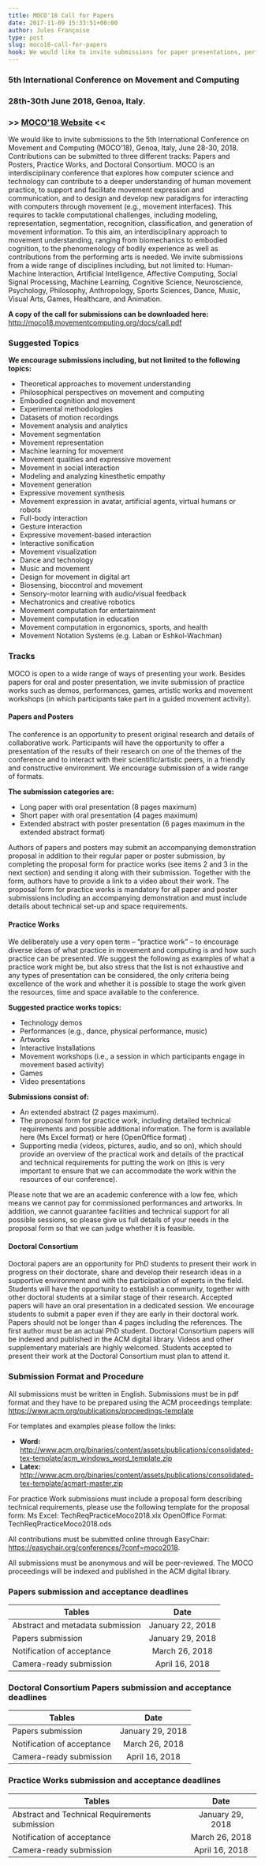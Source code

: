 ```yaml
---
title: MOCO'18 Call for Papers
date: 2017-11-09 15:33:51+00:00
author: Jules Françoise
type: post
slug: moco18-call-for-papers
hook: We would like to invite submissions for paper presentations, performances, workshops and more to the 5th International Conference on Movement and Computing (MOCO'18).
---
```


### 5th International Conference on Movement and Computing
### 28th-30th June 2018, Genoa, Italy.
### >> [MOCO'18 Website](http://moco18.movementcomputing.org/) <<

We would like to invite submissions to the 5th International Conference on Movement and Computing (MOCO’18), Genoa, Italy, June 28-30, 2018. Contributions can be submitted to three different tracks: Papers and Posters, Practice Works, and Doctoral Consortium. MOCO is an interdisciplinary conference that explores how computer science and technology can contribute to a deeper understanding of human movement practice, to support and facilitate movement expression and communication, and to design and develop new paradigms for interacting with computers through movement (e.g., movement interfaces). This requires to tackle computational challenges, including modeling, representation, segmentation, recognition, classification, and generation of movement information. To this aim, an interdisciplinary approach to movement understanding, ranging from biomechanics to embodied cognition, to the phenomenology of bodily experience as well as contributions from the performing arts is needed. We invite submissions from a wide range of disciplines including, but not limited to: Human-Machine Interaction, Artificial Intelligence, Affective Computing, Social Signal Processing, Machine Learning, Cognitive Science, Neuroscience, Psychology, Philosophy, Anthropology, Sports Sciences, Dance, Music, Visual Arts, Games, Healthcare, and Animation.

__A copy of the call for submissions can be downloaded here:__ http://moco18.movementcomputing.org/docs/call.pdf

### Suggested Topics

__We encourage submissions including, but not limited to the following topics:__

- Theoretical approaches to movement understanding
- Philosophical perspectives on movement and computing
- Embodied cognition and movement
- Experimental methodologies
- Datasets of motion recordings
- Movement analysis and analytics
- Movement segmentation
- Movement representation
- Machine learning for movement
- Movement qualities and expressive movement
- Movement in social interaction
- Modeling and analyzing kinesthetic empathy
- Movement generation
- Expressive movement synthesis
- Movement expression in avatar, artificial agents, virtual humans or robots
- Full-body interaction
- Gesture interaction
- Expressive movement-based interaction
- Interactive sonification
- Movement visualization
- Dance and technology
- Music and movement
- Design for movement in digital art
- Biosensing, biocontrol and movement
- Sensory-motor learning with audio/visual feedback
- Mechatronics and creative robotics
- Movement computation for entertainment
- Movement computation in education
- Movement computation in ergonomics, sports, and health
- Movement Notation Systems (e.g. Laban or Eshkol-Wachman)

### Tracks

MOCO is open to a wide range of ways of presenting your work. Besides papers for oral and poster presentation, we invite submission of practice works such as demos, performances, games, artistic works and movement workshops (in which participants take part in a guided movement activity).

#### Papers and Posters

The conference is an opportunity to present original research and details of collaborative work. Participants will have the opportunity to offer a presentation of the results of their research on one of the themes of the conference and to interact with their scientific/artistic peers, in a friendly and constructive environment. We encourage submission of a wide range of formats.

__The submission categories are:__

- Long paper with oral presentation (8 pages maximum)
- Short paper with oral presentation (4 pages maximum)
- Extended abstract with poster presentation (6 pages maximum in the extended abstract format)

Authors of papers and posters may submit an accompanying demonstration proposal in addition to their regular paper or poster submission, by completing the proposal form for practice works (see items 2 and 3 in the next section) and sending it along with their submission. Together with the form, authors have to provide a link to a video about their work. The proposal form for practice works is mandatory for all paper and poster submissions including an accompanying demonstration and must include details about technical set-up and space requirements.

#### Practice Works

We deliberately use a very open term – “practice work” – to encourage diverse ideas of what practice in movement and computing is and how such practice can be presented. We suggest the following as examples of what a practice work might be, but also stress that the list is not exhaustive and any types of presentation can be considered, the only criteria being excellence of the work and whether it is possible to stage the work given the resources, time and space available to the conference.

__Suggested practice works topics:__

- Technology demos
- Performances (e.g., dance, physical performance, music)
- Artworks
- Interactive Installations
- Movement workshops (i.e., a session in which participants engage in movement based activity)
- Games
- Video presentations

__Submissions consist of:__

- An extended abstract (2 pages maximum).
- The proposal form for practice work, including detailed technical requirements and possible additional information. The form is available here (Ms Excel format) or here (OpenOffice format) .
- Supporting media (videos, pictures, audio, and so on), which should provide an overview of the practical work and details of the practical and technical requirements for putting the work on (this is very important to ensure that we can accommodate the work within the resources of our conference).

Please note that we are an academic conference with a low fee, which means we cannot pay for commissioned performances and artworks. In addition, we cannot guarantee facilities and technical support for all possible sessions, so please give us full details of your needs in the proposal form so that we can judge whether it is feasible.

#### Doctoral Consortium

Doctoral papers are an opportunity for PhD students to present their work in progress on their doctorate, share and develop their research ideas in a supportive environment and with the participation of experts in the field. Students will have the opportunity to establish a community, together with other doctoral students at a similar stage of their research. Accepted papers will have an oral presentation in a dedicated session. We encourage students to submit a paper even if they are early in their doctoral work.
Papers should not be longer than 4 pages including the references. The first author must be an actual PhD student. Doctoral Consortium papers will be indexed and published in the ACM digital library. Videos and other supplementary materials are highly welcomed. Students accepted to present their work at the Doctoral Consortium must plan to attend it.

### Submission Format and Procedure

All submissions must be written in English. Submissions must be in pdf format and they have to be prepared using the ACM proceedings template:
https://www.acm.org/publications/proceedings-template

For templates and examples please follow the links:
- __Word:__ http://www.acm.org/binaries/content/assets/publications/consolidated-tex-template/acm_windows_word_template.zip
- __Latex:__ http://www.acm.org/binaries/content/assets/publications/consolidated-tex-template/acmart-master.zip

For practice Work submissions must include a proposal form describing technical requirements, please use the following template for the proposal form:
Ms Excel: TechReqPracticeMoco2018.xlx
OpenOffice Format: TechReqPracticeMoco2018.ods

All contributions must be submitted online through EasyChair:
https://easychair.org/conferences/?conf=moco2018.

All submissions must be anonymous and will be peer-reviewed.
The MOCO proceedings will be indexed and published in the ACM digital library.

### Papers submission and acceptance deadlines

| Tables                             | Date             |
| ---------------------------------- |:----------------:|
| Abstract and metadata submission   | January 22, 2018 |
| Papers submission                  | January 29, 2018 |
| Notification of acceptance         | March 26, 2018   |
| Camera-ready submission            | April 16, 2018   |

### Doctoral Consortium Papers submission and acceptance deadlines

| Tables                             | Date             |
| ---------------------------------- |:----------------:|
| Papers submission                  | January 29, 2018 |
| Notification of acceptance         | March 26, 2018   |
| Camera-ready submission            | April 16, 2018   |

### Practice Works submission and acceptance deadlines

| Tables                             | Date             |
| ---------------------------------- |:----------------:|
| Abstract and Technical Requirements submission | January 29, 2018 |
| Notification of acceptance | March 26, 2018   |
| Camera-ready submission | April 16, 2018   |
